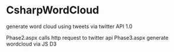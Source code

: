 # CsharpWordCloud
generate word cloud using tweets via twitter API 1.0

Phase2.aspx calls http request to twitter api 
Phase3.aspx generate wordcloud via JS D3
